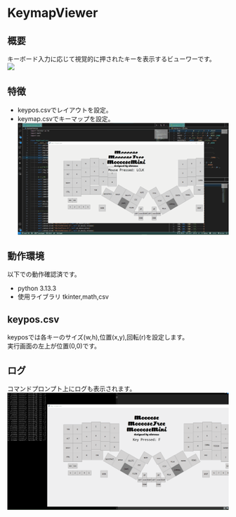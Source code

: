 # KeymapViewer
## 概要
キーボード入力に応じて視覚的に押されたキーを表示するビューワーです。  
![](./readmeimage/KeymapViewer_event.webp)  

## 特徴
* keypos.csvでレイアウトを設定。  
* keymap.csvでキーマップを設定。  
![](./readmeimage/KeymapViewer.gif)  

## 動作環境
以下での動作確認済です。  
* python 3.13.3  
* 使用ライブラリ tkinter,math,csv  

## keypos.csv
keyposでは各キーのサイズ(w,h),位置(x,y),回転(r)を設定します。  
実行画面の左上が位置(0,0)です。  

## ログ
コマンドプロンプト上にログも表示されます。  
![](./readmeimage/KeymapViewerLog.gif)

